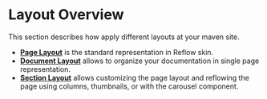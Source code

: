 # Layout Overview

This section describes how apply different layouts at your maven site.

- **[Page Layout]( #page-layout.html )** is the standard representation in Reflow skin.
- **[Document Layout]( #documentation-layout.html )** allows to organize your documentation in single page representation.
- **[Section Layout]( #section-layout.html )** allows customizing the page layout and reflowing the page using columns, thumbnails, or with the carousel component.
